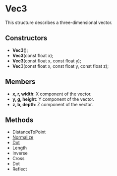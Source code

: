 # Vec3 #
This structure describes a three-dimensional vector.

## Constructors ##
- **Vec3**();
- **Vec3**(const float x);
- **Vec3**(const float x, const float y);
- **Vec**3(const float x, const float y, const float z);

## Members ##
- **x, r, width**: X component of the vector.
- **y, g, height**: Y component of the vector.
- **z, b, depth**: Z component of the vector.

## Methods ##
- DistanceToPoint
- [Normalize](CPP_Normalize)
- [Dot](CPP_Dot)
- Length
- Inverse
- Cross
- Dot
- Reflect
